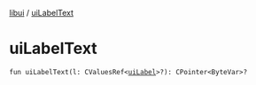 [libui](README.md) / [uiLabelText](ui-label-text.md)

# uiLabelText

`fun uiLabelText(l: CValuesRef<`[`uiLabel`](ui-label.md)`>?): CPointer<ByteVar>?`
